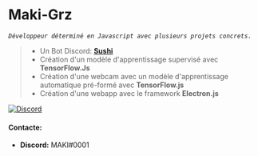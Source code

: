# Maki-Grz
*`Développeur déterminé en Javascript avec plusieurs projets concrets.`*
>* Un Bot Discord: **[Sushi](https://discord.com/api/oauth2/authorize?client_id=691343374715977839&permissions=4294967287&scope=bot)**
>* Création d'un modèle d'apprentissage supervisé avec **TensorFlow.Js**
>* Création d'une webcam avec un modèle d'apprentissage automatique pré-formé avec **TensorFlow.js**
>* Création d'une webapp avec le framework **Electron.js**

[![Discord](https://camo.githubusercontent.com/4c89d7d3cf8746d90bf010996b32192f4a053048f89fee353f2dee5216f4dd63/68747470733a2f2f696d672e736869656c64732e696f2f62616467652f2d4a6f696e2532306d79253230446973636f72642532307365727665722532306e6f772d3732383964613f7374796c653d666f722d7468652d6261646765266c6f676f3d646973636f7264266c6f676f436f6c6f723d7768697465)](https://discord.gg/gaBzAVZ)

#### Contacte:  
* **Discord:** MAKI#0001

